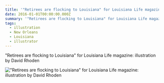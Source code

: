 ```yaml
---
title: '"Retirees are flocking to Louisiana" for Louisiana Life magazine'
date: 2016-01-01T00:00:00.000Z
summary: '"Retirees are flocking to Louisiana" for Louisiana Life magazine'
tags:
  - illustration
  - New Orleans
  - Louisiana
  - illustrator
---
```

"Retirees are flocking to Louisiana" for Louisiana Life magazine: illustration by David Rhoden

!["Retirees are flocking to Louisiana" for Louisiana Life magazine: illustration by David Rhoden](/static/img/cars.jpg "\"Retirees are flocking to Louisiana\" for Louisiana Life magazine: illustration by David Rhoden")

